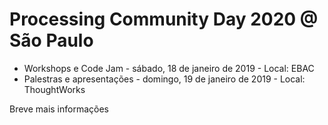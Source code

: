 # Processing Community Day 2020 @ São Paulo

- Workshops e Code Jam - sábado, 18 de janeiro de 2019 - Local: EBAC
- Palestras e apresentações - domingo, 19 de janeiro de 2019 - Local: ThoughtWorks

Breve mais informações
